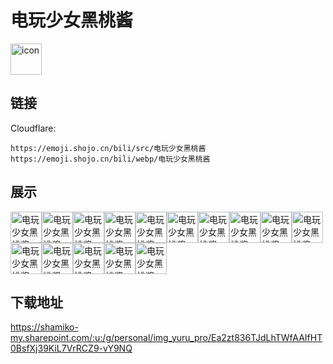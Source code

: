 # 电玩少女黑桃酱
<img src="https://emoji.shojo.cn/bili/src/电玩少女黑桃酱/icon.png" width="50" height="50" alt="icon">

## 链接
Cloudflare:
```
https://emoji.shojo.cn/bili/src/电玩少女黑桃酱
https://emoji.shojo.cn/bili/webp/电玩少女黑桃酱
```
## 展示
<img src="https://emoji.shojo.cn/bili/src/电玩少女黑桃酱/电玩少女黑桃酱-问号.png" width="50" height="50" alt="电玩少女黑桃酱-问号"><img src="https://emoji.shojo.cn/bili/src/电玩少女黑桃酱/电玩少女黑桃酱-好好好.png" width="50" height="50" alt="电玩少女黑桃酱-好好好"><img src="https://emoji.shojo.cn/bili/src/电玩少女黑桃酱/电玩少女黑桃酱-讨口子.png" width="50" height="50" alt="电玩少女黑桃酱-讨口子"><img src="https://emoji.shojo.cn/bili/src/电玩少女黑桃酱/电玩少女黑桃酱-晒猫猫.png" width="50" height="50" alt="电玩少女黑桃酱-晒猫猫"><img src="https://emoji.shojo.cn/bili/src/电玩少女黑桃酱/电玩少女黑桃酱-捞捞.png" width="50" height="50" alt="电玩少女黑桃酱-捞捞"><img src="https://emoji.shojo.cn/bili/src/电玩少女黑桃酱/电玩少女黑桃酱-切.png" width="50" height="50" alt="电玩少女黑桃酱-切"><img src="https://emoji.shojo.cn/bili/src/电玩少女黑桃酱/电玩少女黑桃酱-角落画圈圈.png" width="50" height="50" alt="电玩少女黑桃酱-角落画圈圈"><img src="https://emoji.shojo.cn/bili/src/电玩少女黑桃酱/电玩少女黑桃酱-喵？.png" width="50" height="50" alt="电玩少女黑桃酱-喵？"><img src="https://emoji.shojo.cn/bili/src/电玩少女黑桃酱/电玩少女黑桃酱-嗯嗯.png" width="50" height="50" alt="电玩少女黑桃酱-嗯嗯"><img src="https://emoji.shojo.cn/bili/src/电玩少女黑桃酱/电玩少女黑桃酱-mua.png" width="50" height="50" alt="电玩少女黑桃酱-mua"><img src="https://emoji.shojo.cn/bili/src/电玩少女黑桃酱/电玩少女黑桃酱-妈咪.png" width="50" height="50" alt="电玩少女黑桃酱-妈咪"><img src="https://emoji.shojo.cn/bili/src/电玩少女黑桃酱/电玩少女黑桃酱-收.png" width="50" height="50" alt="电玩少女黑桃酱-收"><img src="https://emoji.shojo.cn/bili/src/电玩少女黑桃酱/电玩少女黑桃酱-蹲蹲.png" width="50" height="50" alt="电玩少女黑桃酱-蹲蹲"><img src="https://emoji.shojo.cn/bili/src/电玩少女黑桃酱/电玩少女黑桃酱-前十.png" width="50" height="50" alt="电玩少女黑桃酱-前十"><img src="https://emoji.shojo.cn/bili/src/电玩少女黑桃酱/电玩少女黑桃酱-恭喜.png" width="50" height="50" alt="电玩少女黑桃酱-恭喜">

## 下载地址

https://shamiko-my.sharepoint.com/:u:/g/personal/img_yuru_pro/Ea2zt836TJdLhTWfAAIfHT0BsfXj39KiL7VrRCZ9-vY9NQ